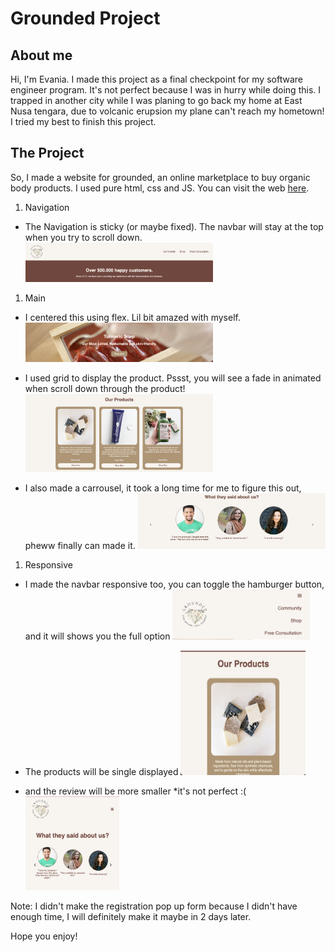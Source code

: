 # Grounded Project

## About me
Hi, I'm Evania. 
I made this project as a final checkpoint for my software engineer program. 
It's not perfect because I was in hurry while doing this. I trapped in another city while I was planing to go back my home at East Nusa tengara, due to volcanic erupsion my plane can't reach my hometown! I tried my best to finish this project. 

## The Project
So, I made a website for grounded, an online marketplace to buy organic body products. 
I used pure html, css and JS. 
You can visit the web [here]().

1. Navigation
- The Navigation is sticky (or maybe fixed). The navbar will stay at the top when you try to scroll down.
   <img src = "assets/Sticky Navbar.png" width="300">

1. Main
- I centered this using flex. Lil bit amazed with myself. 
   <img src = "assets/center-flex.png" width="300">

- I used grid to display the product. Pssst, you will see a fade in animated when scroll down through the product!
   <img src = "assets/main-products.png" width="300">

- I also made a carrousel, it took a long time for me to figure this out, pheww finally can made it. 
   <img src = "assets/reviewcar.png" width="300">

1. Responsive 
- I made the navbar responsive too, you can toggle the hamburger button, and it will shows you the full option
   <img src = "assets/respnav.png" width="220" height="80">

- The products will be single displayed
   <img src = "assets/single product.png" width="200" height ="200">

- and the review will be more smaller *it's not perfect :(
   <img src = "assets/respreview.png" width="150" height="150">

Note: I didn't make the registration pop up form because I didn't have enough time, I will definitely make it maybe in 2 days later. 

Hope you enjoy!